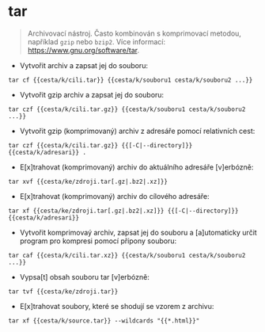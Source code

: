 # tar

> Archivovací nástroj.
> Často kombinován s komprimovací metodou, například `gzip` nebo `bzip2`.
> Více informací: <https://www.gnu.org/software/tar>.

- Vytvořit archiv a zapsat jej do souboru:

`tar cf {{cesta/k/cili.tar}} {{cesta/k/souboru1 cesta/k/souboru2 ...}}`

- Vytvořit gzip archiv a zapsat jej do souboru:

`tar czf {{cesta/k/cili.tar.gz}} {{cesta/k/souboru1 cesta/k/souboru2 ...}}`

- Vytvořit gzip (komprimovaný) archiv z adresáře pomocí relativních cest:

`tar czf {{cesta/k/cili.tar.gz}} {{[-C|--directory]}} {{cesta/k/adresari}} .`

- E[x]trahovat (komprimovaný) archiv do aktuálního adresáře [v]erbózně:

`tar xvf {{cesta/ke/zdroji.tar[.gz|.bz2|.xz]}}`

- E[x]trahovat (komprimovaný) archiv do cílového adresáře:

`tar xf {{cesta/ke/zdroji.tar[.gz|.bz2|.xz]}} {{[-C|--directory]}} {{cesta/k/adresari}}`

- Vytvořit komprimovaý archiv, zapsat jej do souboru a [a]utomaticky určit program pro kompresi pomocí přípony souboru:

`tar caf {{cesta/k/cili.tar.xz}} {{cesta/k/souboru1 cesta/k/souboru2 ...}}`

- Vypsa[t] obsah souboru tar [v]erbózně:

`tar tvf {{cesta/ke/zdroji.tar}}`

- E[x]trahovat soubory, které se shodují se vzorem z archivu:

`tar xf {{cesta/k/source.tar}} --wildcards "{{*.html}}"`
